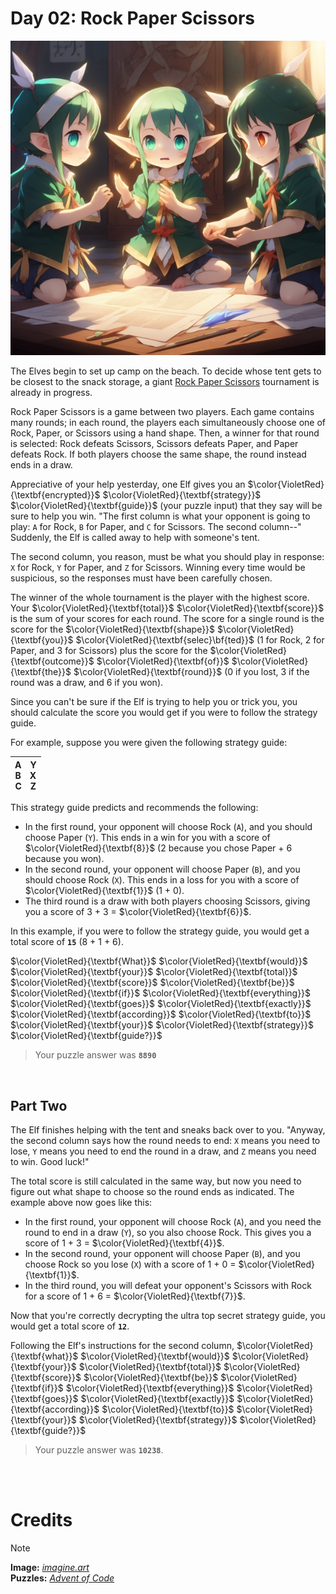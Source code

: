 # Day 02: Rock Paper Scissors

<img src=https://github.com/Kyros0718/Advent_of_Code/blob/main/Media/baby%20elf%20playing%20rock%20paper%20scissors.png>

The Elves begin to set up camp on the beach. To decide whose tent gets to be closest to the snack storage, a giant [Rock Paper Scissors](https://en.wikipedia.org/wiki/Rock_paper_scissors) tournament is already in progress.

Rock Paper Scissors is a game between two players. Each game contains many rounds; in each round, the players each simultaneously choose one of Rock, Paper, or Scissors using a hand shape. Then, a winner for that round is selected: Rock defeats Scissors, Scissors defeats Paper, and Paper defeats Rock. If both players choose the same shape, the round instead ends in a draw.

Appreciative of your help yesterday, one Elf gives you an $\color{VioletRed}{\textbf{encrypted}}$ $\color{VioletRed}{\textbf{strategy}}$ $\color{VioletRed}{\textbf{guide}}$ (your puzzle input) that they say will be sure to help you win. "The first column is what your opponent is going to play: `A` for Rock, `B` for Paper, and `C` for Scissors. The second column--" Suddenly, the Elf is called away to help with someone's tent.

The second column, you reason, must be what you should play in response: `X` for Rock, `Y` for Paper, and `Z` for Scissors. Winning every time would be suspicious, so the responses must have been carefully chosen.

The winner of the whole tournament is the player with the highest score. Your $\color{VioletRed}{\textbf{total}}$ $\color{VioletRed}{\textbf{score}}$ is the sum of your scores for each round. The score for a single round is the score for the $\color{VioletRed}{\textbf{shape}}$ $\color{VioletRed}{\textbf{you}}$ $\color{VioletRed}{\textbf{selec}\bf{ted}}$ (1 for Rock, 2 for Paper, and 3 for Scissors) plus the score for the $\color{VioletRed}{\textbf{outcome}}$ $\color{VioletRed}{\textbf{of}}$ $\color{VioletRed}{\textbf{the}}$ $\color{VioletRed}{\textbf{round}}$ (0 if you lost, 3 if the round was a draw, and 6 if you won).

Since you can't be sure if the Elf is trying to help you or trick you, you should calculate the score you would get if you were to follow the strategy guide.

For example, suppose you were given the following strategy guide:

| A&emsp;Y<br>B&emsp;X<br>C&emsp;Z |
| --- |

This strategy guide predicts and recommends the following:

- In the first round, your opponent will choose Rock (`A`), and you should choose Paper (`Y`). This ends in a win for you with a score of $\color{VioletRed}{\textbf{8}}$ (2 because you chose Paper + 6 because you won).
- In the second round, your opponent will choose Paper (`B`), and you should choose Rock (`X`). This ends in a loss for you with a score of $\color{VioletRed}{\textbf{1}}$ (1 + 0).
- The third round is a draw with both players choosing Scissors, giving you a score of 3 + 3 = $\color{VioletRed}{\textbf{6}}$.

In this example, if you were to follow the strategy guide, you would get a total score of **`15`** (8 + 1 + 6).

$\color{VioletRed}{\textbf{What}}$ $\color{VioletRed}{\textbf{would}}$ $\color{VioletRed}{\textbf{your}}$ $\color{VioletRed}{\textbf{total}}$ $\color{VioletRed}{\textbf{score}}$ $\color{VioletRed}{\textbf{be}}$ $\color{VioletRed}{\textbf{if}}$ $\color{VioletRed}{\textbf{everything}}$ $\color{VioletRed}{\textbf{goes}}$ $\color{VioletRed}{\textbf{exactly}}$ $\color{VioletRed}{\textbf{according}}$ $\color{VioletRed}{\textbf{to}}$ $\color{VioletRed}{\textbf{your}}$ $\color{VioletRed}{\textbf{strategy}}$ $\color{VioletRed}{\textbf{guide?}}$

> Your puzzle answer was **`8890`**

<br>

##  Part Two
The Elf finishes helping with the tent and sneaks back over to you. "Anyway, the second column says how the round needs to end: `X` means you need to lose, `Y` means you need to end the round in a draw, and `Z` means you need to win. Good luck!"

The total score is still calculated in the same way, but now you need to figure out what shape to choose so the round ends as indicated. The example above now goes like this:

- In the first round, your opponent will choose Rock (`A`), and you need the round to end in a draw (`Y`), so you also choose Rock. This gives you a score of 1 + 3 = $\color{VioletRed}{\textbf{4}}$.
- In the second round, your opponent will choose Paper (`B`), and you choose Rock so you lose (`X`) with a score of 1 + 0 = $\color{VioletRed}{\textbf{1}}$.
- In the third round, you will defeat your opponent's Scissors with Rock for a score of 1 + 6 = $\color{VioletRed}{\textbf{7}}$.

Now that you're correctly decrypting the ultra top secret strategy guide, you would get a total score of **`12`**.

Following the Elf's instructions for the second column, $\color{VioletRed}{\textbf{what}}$ $\color{VioletRed}{\textbf{would}}$ $\color{VioletRed}{\textbf{your}}$ $\color{VioletRed}{\textbf{total}}$ $\color{VioletRed}{\textbf{score}}$ $\color{VioletRed}{\textbf{be}}$ $\color{VioletRed}{\textbf{if}}$ $\color{VioletRed}{\textbf{everything}}$ $\color{VioletRed}{\textbf{goes}}$ $\color{VioletRed}{\textbf{exactly}}$ $\color{VioletRed}{\textbf{according}}$ $\color{VioletRed}{\textbf{to}}$ $\color{VioletRed}{\textbf{your}}$ $\color{VioletRed}{\textbf{strategy}}$ $\color{VioletRed}{\textbf{guide?}}$

> Your puzzle answer was **`10238`**.

<br>
<br>

# Credits

> [!NOTE]  
> **Image:** [_imagine.art_](https://www.imagine.art/)<br>
> **Puzzles:** [_Advent of Code_](https://adventofcode.com/)




